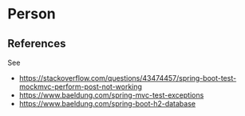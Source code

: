 # Person

## References
See
- https://stackoverflow.com/questions/43474457/spring-boot-test-mockmvc-perform-post-not-working
- https://www.baeldung.com/spring-mvc-test-exceptions
- https://www.baeldung.com/spring-boot-h2-database